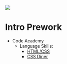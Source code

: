 ![](http://static1.squarespace.com/static/538f3fcde4b05c5fecc7a40e/t/538f48a4e4b00d94e8c253b3/1453396632576/?format=400w)
# Intro Prework

* Code Academy
    * Language Skills:
      * [HTML/CSS](https://www.codecademy.com/learn/web)
      * [CSS Diner](https://flukeout.github.io/)
